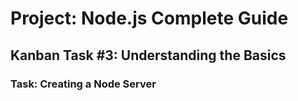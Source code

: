 # Project: Node.js Complete Guide

## Kanban Task #3: Understanding the Basics

### Task: Creating a Node Server
